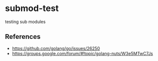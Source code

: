 # submod-test
testing sub modules

## References
+ https://github.com/golang/go/issues/26250
+ https://groups.google.com/forum/#!topic/golang-nuts/W3e5MTwC7Js
